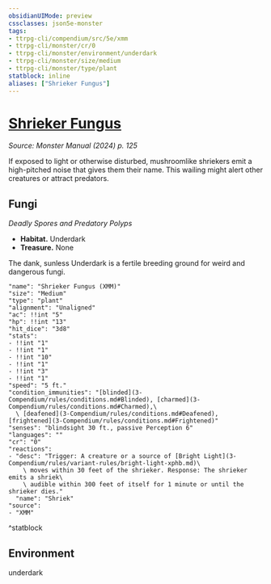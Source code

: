 ```yaml
---
obsidianUIMode: preview
cssclasses: json5e-monster
tags:
- ttrpg-cli/compendium/src/5e/xmm
- ttrpg-cli/monster/cr/0
- ttrpg-cli/monster/environment/underdark
- ttrpg-cli/monster/size/medium
- ttrpg-cli/monster/type/plant
statblock: inline
aliases: ["Shrieker Fungus"]
---
```

# [Shrieker Fungus](3-Compendium\bestiary\plant/shrieker-fungus-xmm.md)
*Source: Monster Manual (2024) p. 125*  

If exposed to light or otherwise disturbed, mushroomlike shriekers emit a high-pitched noise that gives them their name. This wailing might alert other creatures or attract predators.

## Fungi

*Deadly Spores and Predatory Polyps*

- **Habitat.** Underdark  
- **Treasure.** None  

The dank, sunless Underdark is a fertile breeding ground for weird and dangerous fungi.

```statblock
"name": "Shrieker Fungus (XMM)"
"size": "Medium"
"type": "plant"
"alignment": "Unaligned"
"ac": !!int "5"
"hp": !!int "13"
"hit_dice": "3d8"
"stats":
- !!int "1"
- !!int "1"
- !!int "10"
- !!int "1"
- !!int "3"
- !!int "1"
"speed": "5 ft."
"condition_immunities": "[blinded](3-Compendium/rules/conditions.md#Blinded), [charmed](3-Compendium/rules/conditions.md#Charmed),\
  \ [deafened](3-Compendium/rules/conditions.md#Deafened), [frightened](3-Compendium/rules/conditions.md#Frightened)"
"senses": "blindsight 30 ft., passive Perception 6"
"languages": ""
"cr": "0"
"reactions":
- "desc": "Trigger: A creature or a source of [Bright Light](3-Compendium/rules/variant-rules/bright-light-xphb.md)\
    \ moves within 30 feet of the shrieker. Response: The shrieker emits a shriek\
    \ audible within 300 feet of itself for 1 minute or until the shrieker dies."
  "name": "Shriek"
"source":
- "XMM"
```
^statblock

## Environment

underdark